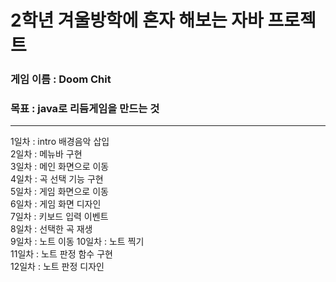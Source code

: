 # 2학년 겨울방학에 혼자 해보는 자바 프로젝트
### 게임 이름 : Doom Chit
### 목표 : java로 리듬게임을 만드는 것
-------------------------------------------------
1일차 : intro 배경음악 삽입  
2일차 : 메뉴바 구현  
3일차 : 메인 화면으로 이동  
4일차 : 곡 선택 기능 구현  
5일차 : 게임 화면으로 이동  
6일차 : 게임 화면 디자인  
7일차 : 키보드 입력 이벤트  
8일차 : 선택한 곡 재생  
9일차 : 노트 이동 
10일차 : 노트 찍기  
11일차 : 노트 판정 함수 구현  
12일차 : 노트 판정 디자인
